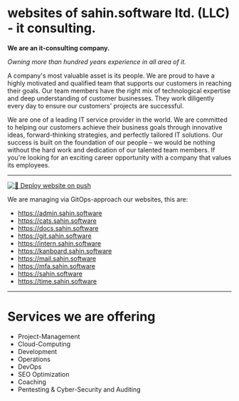 # websites of sahin.software ltd. (LLC) - it consulting.

**We are an it-consulting company.**

_Owning more than hundred years experience in all area of it._

A company's most valuable asset is its people. We are proud to have a highly motivated and qualified team that supports our customers in reaching their goals. Our team members have the right mix of technological expertise and deep understanding of customer businesses. They work diligently every day to ensure our customers' projects are successful.

We are one of a leading IT service provider in the world. We are committed to helping our customers achieve their business goals through innovative ideas, forward-thinking strategies, and perfectly tailored IT solutions. Our success is built on the foundation of our people – we would be nothing without the hard work and dedication of our talented team members. If you're looking for an exciting career opportunity with a company that values its employees.

------------

[![🚀 Deploy website on push](https://github.com/sahin-software/websites/actions/workflows/main.yml/badge.svg)](https://github.com/sahin-software/websites/actions/workflows/main.yml)

We are managing via GitOps-approach our websites, this are:

- https://admin.sahin.software
- https://cats.sahin.software
- https://docs.sahin.software
- https://git.sahin.software
- https://intern.sahin.software
- https://kanboard.sahin.software
- https://mail.sahin.software
- https://mfa.sahin.software
- https://sahin.software
- https://time.sahin.software

------------

# Services we are offering


- Project-Management
- Cloud-Computing
- Development
- Operations
- DevOps
- SEO Optimization
- Coaching
- Pentesting & Cyber-Security and Auditing


